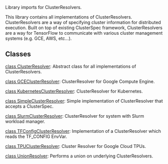 
Library imports for ClusterResolvers.

This library contains all implementations of ClusterResolvers. ClusterResolvers are a way of specifying cluster information for distributed execution. Built on top of existing ClusterSpec framework, ClusterResolvers are a way for TensorFlow to communicate with various cluster management systems (e.g. GCE, AWS, etc...).
## Classes
[class ClusterResolver](https://www.tensorflow.org/api_docs/python/tf/distribute/cluster_resolver/ClusterResolver): Abstract class for all implementations of ClusterResolvers.

[class GCEClusterResolver](https://www.tensorflow.org/api_docs/python/tf/distribute/cluster_resolver/GCEClusterResolver): ClusterResolver for Google Compute Engine.

[class KubernetesClusterResolver](https://www.tensorflow.org/api_docs/python/tf/distribute/cluster_resolver/KubernetesClusterResolver): ClusterResolver for Kubernetes.

[class SimpleClusterResolver](https://www.tensorflow.org/api_docs/python/tf/distribute/cluster_resolver/SimpleClusterResolver): Simple implementation of ClusterResolver that accepts a ClusterSpec.

[class SlurmClusterResolver](https://www.tensorflow.org/api_docs/python/tf/distribute/cluster_resolver/SlurmClusterResolver): ClusterResolver for system with Slurm workload manager.

[class TFConfigClusterResolver](https://www.tensorflow.org/api_docs/python/tf/distribute/cluster_resolver/TFConfigClusterResolver): Implementation of a ClusterResolver which reads the TF_CONFIG EnvVar.

[class TPUClusterResolver](https://www.tensorflow.org/api_docs/python/tf/distribute/cluster_resolver/TPUClusterResolver): Cluster Resolver for Google Cloud TPUs.

[class UnionResolver](https://www.tensorflow.org/api_docs/python/tf/distribute/cluster_resolver/UnionResolver): Performs a union on underlying ClusterResolvers.

